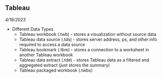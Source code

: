 ## Tableau
*4/19/2023* <br>
* Different Data Types <br>
  - Tableau workbook (.twb) - stores a visualization without source data <br>
  - Tableau data source (.tds) - stores server address, ps, and other info required to access a data source <br>
  - Tableau bookmark (.tbm) - stores a connection to a worksheet in another Tableau workbook <br>
  - Tableau data extract (.tde) - stores Tableau data as a filtered and aggregated extract (just stores the summary) <br>
  - Tableau packaged workbook (.twbx) <br>


